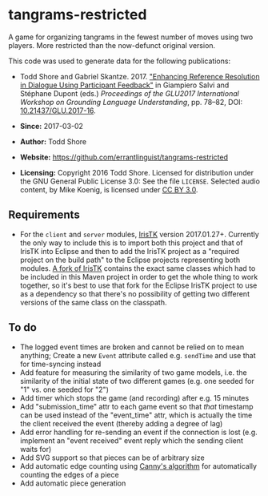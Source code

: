 # tangrams-restricted
A game for organizing tangrams in the fewest number of moves using two players. More restricted than the now-defunct original version.

This code was used to generate data for the following publications:

* Todd Shore and Gabriel Skantze. 2017. ["Enhancing Reference Resolution in Dialogue Using Participant Feedback"](http://www.isca-speech.org/archive/GLU_2017/abstracts/GLU2017_paper_18.html) in Giampiero Salvi and St&eacute;phane Dupont (eds.) *Proceedings of the GLU2017 International Workshop on Grounding Language Understanding*, pp. 78&ndash;82, DOI: [10.21437/GLU.2017-16](http://dx.doi.org/10.21437/GLU.2017-16).



* **Since:** 2017-03-02
* **Author:** Todd Shore
* **Website:**  https://github.com/errantlinguist/tangrams-restricted
* **Licensing:** Copyright 2016 Todd Shore. Licensed for distribution under the GNU General Public License 3.0: See the file `LICENSE`. Selected audio content, by Mike Koenig, is licensed under [CC BY 3.0](https://creativecommons.org/licenses/by/3.0/).

## Requirements

* For the `client` and `server` modules, [IrisTK](http://iristk.net/) version 2017.01.27+. Currently the only way to include this is to import both this project and that of IrisTK into Eclipse and then to add the IrisTK project as a "required project on the build path" to the Eclipse projects representing both modules. [A fork of IrisTK](https://github.com/errantlinguist/IrisTK) contains the exact same classes which had to be included in this Maven project in order to get the whole thing to work together, so it's best to use that fork for the Eclipse IrisTK project to use as a dependency so that there's no possibility of getting two different versions of the same class on the classpath.

## To do

* The logged event times are broken and cannot be relied on to mean anything; Create a new `Event` attribute called e.g. `sendTime` and use that for time-syncing instead 
* Add feature for measuring the similarity of two game models, i.e. the similarity of the initial state of two different games (e.g. one seeded for "1" vs. one seeded for "2")
* Add timer which stops the game (and recording) after e.g. 15 minutes
* Add "submission\_time" attr to each game event so that *that* timestamp can be used instead of the "event\_time" attr, which is actually the time the client received the event (thereby adding a degree of lag)
* Add error handling for re-sending an event if the connection is lost (e.g. implement an "event received" event reply which the sending client waits for)
* Add SVG support so that pieces can be of arbitrary size
* Add automatic edge counting using [Canny's algorithm](https://en.wikipedia.org/wiki/Canny_edge_detector) for automatically counting the edges of a piece
* Add automatic piece generation 
